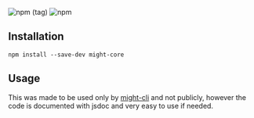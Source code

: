 ![npm (tag)](https://img.shields.io/npm/v/might-core/latest)
![npm](https://img.shields.io/npm/dm/might-core)

## Installation
`npm install --save-dev might-core`

## Usage
This was made to be used only by [might-cli](https://github.com/ItsKerolos/might-cli) and not publicly, however the code is documented with jsdoc and very easy to use if needed.